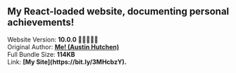 <h2>My React-loaded website, documenting personal achievements!</h2> Website Version: <b> 10.0.0 🥳🎉👨🏾‍💻 </b>
<br/> Original Author: <u><b>Me! (Austin Hutchen) </b></u> 
<br/> Full Bundle Size: <b> 114KB </b>
<br/> Link: <b> [My Site](https://bit.ly/3MHcbzY). </b>

